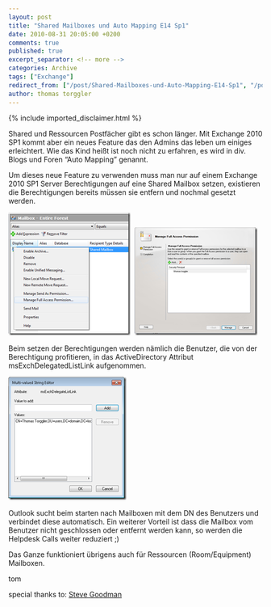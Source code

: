 ```yaml
---
layout: post
title: "Shared Mailboxes und Auto Mapping E14 Sp1"
date: 2010-08-31 20:05:00 +0200
comments: true
published: true
excerpt_separator: <!-- more -->
categories: Archive
tags: ["Exchange"]
redirect_from: ["/post/Shared-Mailboxes-und-Auto-Mapping-E14-Sp1", "/post/shared-mailboxes-und-auto-mapping-e14-sp1"]
author: thomas torggler
---
```

<!-- more -->
{% include imported_disclaimer.html %}
<p>Shared und Ressourcen Postf&auml;cher gibt es schon l&auml;nger. Mit Exchange 2010 SP1 kommt aber ein neues Feature das den Admins das leben um einiges erleichtert. Wie das Kind hei&szlig;t ist noch nicht zu erfahren, es wird in div. Blogs und Foren &ldquo;Auto Mapping&rdquo; genannt.</p>
<p>Um dieses neue Feature zu verwenden muss man nur auf einem Exchange 2010 SP1 Server Berechtigungen auf eine Shared Mailbox setzen, existieren die Berechtigungen bereits m&uuml;ssen sie entfern und nochmal gesetzt werden.</p>
<p><a href="/assets/image_227.png"><img style="background-image: none; border-bottom: 0px; border-left: 0px; padding-left: 0px; padding-right: 0px; display: inline; border-top: 0px; border-right: 0px; padding-top: 0px" title="image" src="/assets/image_thumb_225.png" border="0" alt="image" width="242" height="244" /></a>&nbsp; <a href="/assets/image_232.png"><img style="background-image: none; border-bottom: 0px; border-left: 0px; margin: 0px; padding-left: 0px; padding-right: 0px; display: inline; border-top: 0px; border-right: 0px; padding-top: 0px" title="image" src="/assets/image_thumb_230.png" border="0" alt="image" width="244" height="214" /></a></p>
<p>Beim setzen der Berechtigungen werden n&auml;mlich die Benutzer, die von der Berechtigung profitieren, in das ActiveDirectory Attribut msExchDelegatedListLink aufgenommen.</p>
<p><a href="/assets/image_231.png"><img style="background-image: none; border-bottom: 0px; border-left: 0px; margin: 0px; padding-left: 0px; padding-right: 0px; display: inline; border-top: 0px; border-right: 0px; padding-top: 0px" title="image" src="/assets/image_thumb_229.png" border="0" alt="image" width="234" height="244" /></a></p>
<p>Outlook sucht beim starten nach Mailboxen mit dem DN des Benutzers und verbindet diese automatisch. Ein weiterer Vorteil ist dass die Mailbox vom Benutzer nicht geschlossen oder entfernt werden kann, so werden die Helpdesk Calls weiter reduziert ;)</p>
<p>Das Ganze funktioniert &uuml;brigens auch f&uuml;r Ressourcen (Room/Equipment) Mailboxen.</p>
<p>tom</p>
<p>special thanks to: <a href="http://www.stevieg.org/aboutme/">Steve Goodman</a></p>
